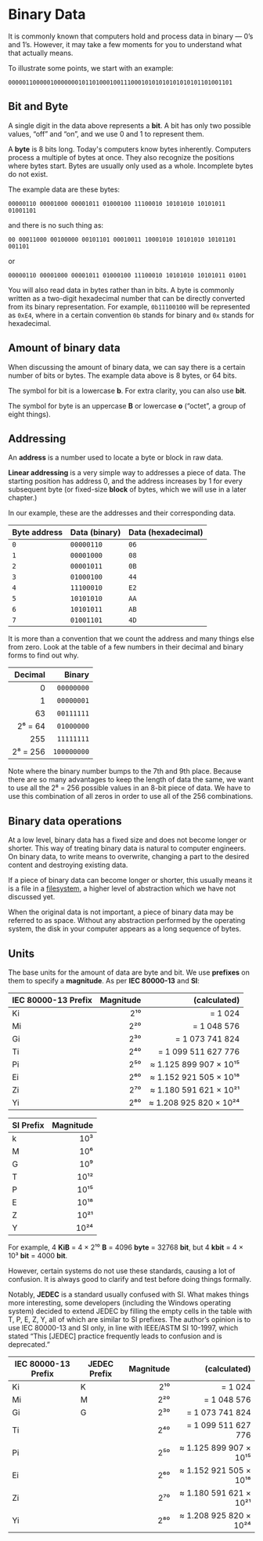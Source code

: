 # Binary Data

It is commonly known that computers hold and process data in binary — 0’s and 1’s. However, it may take a few moments for you to understand what that actually means.

To illustrate some points, we start with an example:

```
0000011000001000000010110100010011100010101010101010101101001101
```

## Bit and Byte

A single digit in the data above represents a **bit**. A bit has only two possible values, “off” and “on”, and we use 0 and 1 to represent them. 

A **byte** is 8 bits long. Today's computers know bytes inherently. Computers process a multiple of bytes at once. They also recognize the positions where bytes start. Bytes are usually only used as a whole. Incomplete bytes do not exist.

The example data are these bytes:

```
00000110 00001000 00001011 01000100 11100010 10101010 10101011 01001101
```

and there is no such thing as:

```
00 00011000 00100000 00101101 00010011 10001010 10101010 10101101 001101
```

or

```
00000110 00001000 00001011 01000100 11100010 10101010 10101011 01001
```

You will also read data in bytes rather than in bits. A byte is commonly written as a two-digit hexadecimal number that can be directly converted from its binary representation. For example, `0b11100100` will be represented as `0xE4`, where in a certain convention `0b` stands for binary and `0x` stands for hexadecimal.

## Amount of binary data

When discussing the amount of binary data, we can say there is a certain number of bits or bytes. The example data above is 8 bytes, or 64 bits.

The symbol for bit is a lowercase **b**. For extra clarity, you can also use **bit**.

The symbol for byte is an uppercase **B** or lowercase **o** (“octet”, a group of eight things).

## Addressing

An **address** is a number used to locate a byte or block in raw data.

**Linear addressing** is a very simple way to addresses a piece of data. The starting position has address 0, and the address increases by 1 for every subsequent byte (or fixed-size **block** of bytes, which we will use in a later chapter.)

In our example, these are the addresses and their corresponding data.

| Byte address | Data (binary) | Data (hexadecimal) |
| ------------ | ------------- | ------------------ |
| `0`          | `00000110`    | `06`               |
| `1`          | `00001000`    | `08`               |
| `2`          | `00001011`    | `0B`               |
| `3`          | `01000100`    | `44`               |
| `4`          | `11100010`    | `E2`               |
| `5`          | `10101010`    | `AA`               |
| `6`          | `10101011`    | `AB`               |
| `7`          | `01001101`    | `4D`               |

It is more than a convention that we count the address and many things else from zero. Look at the table of a few numbers in their decimal and binary forms to find out why.

|  Decimal |      Binary |
| -------: | ----------: |
|        0 |  `00000000` |
|        1 |  `00000001` |
|       63 |  `00111111` |
|  2⁶ = 64 |  `01000000` |
|      255 |  `11111111` |
| 2⁸ = 256 | `100000000` |

Note where the binary number bumps to the 7th and 9th place. Because there are so many advantages to keep the length of data the same, we want to use all the 2⁸ = 256 possible values in an 8-bit piece of data. We have to use this combination of all zeros in order to use all of the 256 combinations.

## Binary data operations

At a low level, binary data has a fixed size and does not become longer or shorter. This way of treating binary data is natural to computer engineers. On binary data, to write means to overwrite, changing a part to the desired content and destroying existing data.

If a piece of binary data can become longer or shorter, this usually means it is a file in a [filesystem](./partitioning-and-filesystem.md), a higher level of abstraction which we have not discussed yet.

When the original data is not important, a piece of binary data may be referred to as space. Without any abstraction performed by the operating system, the disk in your computer appears as a long sequence of bytes.

## Units

The base units for the amount of data are byte and bit. We use **prefixes** on them to specify a **magnitude**. As per **IEC 80000-13** and **SI**:

| IEC 80000-13 Prefix | Magnitude |           (calculated) |
| ------------------- | --------: | ---------------------: |
| Ki                  |       2¹⁰ |                = 1 024 |
| Mi                  |       2²⁰ |            = 1 048 576 |
| Gi                  |       2³⁰ |        = 1 073 741 824 |
| Ti                  |       2⁴⁰ |    = 1 099 511 627 776 |
| Pi                  |       2⁵⁰ | ≈ 1.125 899 907 × 10¹⁵ |
| Ei                  |       2⁶⁰ | ≈ 1.152 921 505 × 10¹⁸ |
| Zi                  |       2⁷⁰ | ≈ 1.180 591 621 × 10²¹ |
| Yi                  |       2⁸⁰ | ≈ 1.208 925 820 × 10²⁴ |

| SI Prefix | Magnitude |
| --------- | --------: |
| k         |       10³ |
| M         |       10⁶ |
| G         |       10⁹ |
| T         |      10¹² |
| P         |      10¹⁵ |
| E         |      10¹⁸ |
| Z         |      10²¹ |
| Y         |      10²⁴ |

For example, 4 **KiB** = 4 × 2¹⁰ **B** = 4096 **byte** = 32768 **bit**, but 4 **kbit** = 4 × 10³ **bit** = 4000 **bit**.

However, certain systems do not use these standards, causing a lot of confusion. It is always good to clarify and test before doing things formally.

Notably, **JEDEC** is a standard usually confused with SI. What makes things more interesting, some developers (including the Windows operating system) decided to extend JEDEC by filling the empty cells in the table with T, P, E, Z, Y, all of which are similar to SI prefixes. The author’s opinion is to use IEC 80000-13 and SI only, in line with IEEE/ASTM SI 10-1997, which stated “This \[JEDEC\] practice frequently leads to confusion and is deprecated.”

| IEC 80000-13 Prefix | JEDEC Prefix | Magnitude |           (calculated) |
| ------------------- | ------------ | --------: | ---------------------: |
| Ki                  | K            |       2¹⁰ |                = 1 024 |
| Mi                  | M            |       2²⁰ |            = 1 048 576 |
| Gi                  | G            |       2³⁰ |        = 1 073 741 824 |
| Ti                  |              |       2⁴⁰ |    = 1 099 511 627 776 |
| Pi                  |              |       2⁵⁰ | ≈ 1.125 899 907 × 10¹⁵ |
| Ei                  |              |       2⁶⁰ | ≈ 1.152 921 505 × 10¹⁸ |
| Zi                  |              |       2⁷⁰ | ≈ 1.180 591 621 × 10²¹ |
| Yi                  |              |       2⁸⁰ | ≈ 1.208 925 820 × 10²⁴ |
